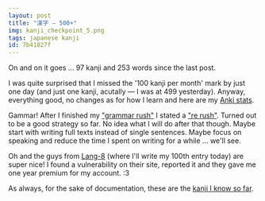 ```yaml
---
layout: post
title: "漢字 — 500+"
img: kanji_checkpoint_5.png
tags: japanese kanji
id: 7b41827f
---
```


On and on it goes ... 97 kanji and 253 words since the last post.

I was quite surprised that I missed the '100 kanji per month' mark by just one day (and just one kanji, acutally — I was at 499 yesterday). Anyway, everything good, no changes as for how I learn and here are my [Anki stats](static/img/blog/anki_stats_131210.png).

Gammar! After I finished my ["grammar rush"](http://moc.sirtetris.com/grammar_rush/) I stated a ["re rush"](http://moc.sirtetris.com/re_rush/). Turned out to be a good strategy so far. No idea what I will do after that though. Maybe start with writing full texts instead of single sentences. Maybe focus on speaking and reduce the time I spent on writing for a while ... we'll see.

Oh and the guys from [Lang-8](http://lang-8.com/) (where I'll write my 100th entry today) are super nice! I found a vulnerability on their site, reported it and they gave me one year premium for my account. :3

As always, for the sake of documentation, these are the [kanji I know so far](static/dl/kanji_checkpoint_5).